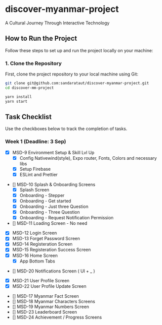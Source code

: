 # discover-myanmar-project

A Cultural Journey Through Interactive Technology

## How to Run the Project

Follow these steps to set up and run the project locally on your machine:

### 1. Clone the Repository

First, clone the project repository to your local machine using Git:

```bash
git clone git@github.com:sandarataut/discover-myanmar-project.git
cd discover-mm-project
```

```bash
yarn install
yarn start
```

## Task Checklist

Use the checkboxes below to track the completion of tasks.

### Week 1 (Deadline: 3 Sep)

- [x] MSD-9 Environment Setup & Skill Lvl Up
  - [x] Config Nativewind(style), Expo router, Fonts, Colors and necessary libs
  - [x] Setup Firebase
  - [x] ESLint and Prettier
- [] MSD-10 Splash & Onboarding Screens
  - [x] Splash Screen
  - [x] Onboarding - Stepper
  - [x] Onboarding - Get started
  - [x] Onboarding - Just three Question
  - [x] Onboarding - Three Question
  - [x] Onboarding - Request Notification Permission
- [] MSD-11 Loading Screen - No need
- [x] MSD-12 Login Screen
- [x] MSD-13 Forget Password Screen
- [x] MSD-14 Registeration Screen
- [x] MSD-15 Registeration Success Screen
- [x] MSD-16 Home Screen
  - [x] App Bottom Tabs
- [] MSD-20 Notifications Screen ( UI + \_ )
- [x] MSD-21 User Profile Screen
- [x] MSD-22 User Profile Update Screen
- [] MSD-17 Myanmar Fact Screen
- [] MSD-18 Myanmar Characters Screens
- [] MSD-19 Myanmar Numbers Screen
- [] MSD-23 Leaderboard Screen
- [] MSD-24 Achievement / Progress Screens

